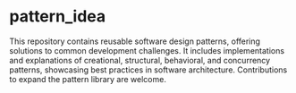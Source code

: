 # pattern_idea
This repository contains reusable software design patterns, offering solutions to common development challenges. It includes implementations and explanations of creational, structural, behavioral, and concurrency patterns, showcasing best practices in software architecture. Contributions to expand the pattern library are welcome.
